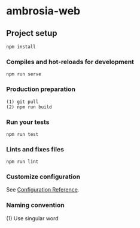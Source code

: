 # ambrosia-web

## Project setup
```
npm install
```

### Compiles and hot-reloads for development
```
npm run serve
```

### Production preparation
```
(1) git pull
(2) npm run build
```

### Run your tests
```
npm run test
```

### Lints and fixes files
```
npm run lint
```

### Customize configuration
See [Configuration Reference](https://cli.vuejs.org/config/).


### Naming convention
(1) Use singular word
